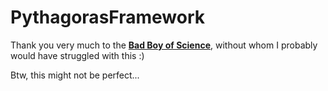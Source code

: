 # PythagorasFramework

Thank you very much to the <strong>[Bad Boy of Science](https://www.youtube.com/c/BadBoyofScience)</strong>, without whom I probably would have struggled with this :)

Btw, this might not be perfect...
